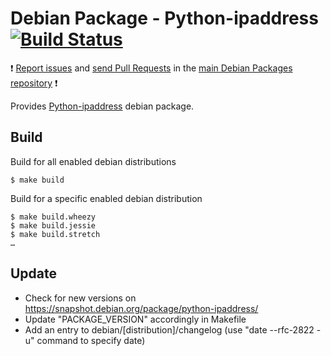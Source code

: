 # Debian Package - Python-ipaddress [![Build Status](https://travis-ci.org/manala/debian-package-pam-ssh-agent-auth.svg?branch=master)](https://travis-ci.org/manala/debian-package-pam-ssh-agent-auth)

:exclamation: [Report issues](https://github.com/manala/debian-packages/issues) and [send Pull Requests](https://github.com/manala/debian-packages/pulls) in the [main Debian Packages repository](https://github.com/manala/debian-packages) :exclamation:

Provides [Python-ipaddress](https://packages.debian.org/stretch/python-ipaddress) debian package.

## Build

Build for all enabled debian distributions

```
$ make build
```

Build for a specific enabled debian distribution

```
$ make build.wheezy
$ make build.jessie
$ make build.stretch
…
```

## Update

* Check for new versions on https://snapshot.debian.org/package/python-ipaddress/
* Update "PACKAGE_VERSION" accordingly in Makefile
* Add an entry to debian/[distribution]/changelog (use "date --rfc-2822 -u" command to specify date)
